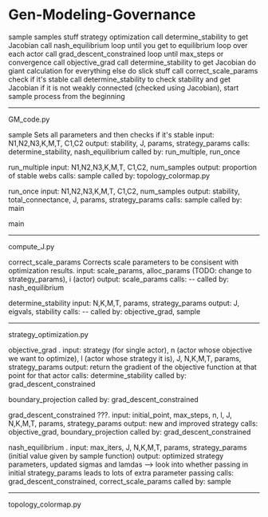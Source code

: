 # Gen-Modeling-Governance


sample
  samples stuff
  strategy optimization
    call determine_stability to get Jacobian
    call nash_equilibrium
      loop until you get to equilibrium
        loop over each actor
          call grad_descent_constrained
            loop until max_steps or convergence
              call objective_grad
                call determine_stability to get Jacobian
                do giant calculation for everything else
              do slick stuff
          call correct_scale_params
  check if it's stable
    call determine_stability to check stability and get Jacobian
    if it is not weakly connected (checked using Jacobian), start sample process from the beginning


----------------------------------------------------------------------------------------------------

GM_code.py

sample
  Sets all parameters and then checks if it's stable
  input: N1,N2,N3,K,M,T, C1,C2
  output: stability, J, params, strategy_params
  calls: determine_stability, nash_equilibrium
  called by: run_multiple, run_once

run_multiple
  input: N1,N2,N3,K,M,T, C1,C2, num_samples
  output: proportion of stable webs
  calls: sample
  called by: topology_colormap.py

run_once
  input: N1,N2,N3,K,M,T, C1,C2, num_samples
  output: stability, total_connectance, J, params, strategy_params
  calls: sample
  called by: main

main


----------------------------------------------------------------------------------------------------

compute_J.py

correct_scale_params
  Corrects scale parameters to be consisent with optimization results.
  input: scale_params, alloc_params (TODO: change to strategy_params), i (actor)
  output: scale_params
  calls: --
  called by: nash_equilibrium

determine_stability
  input: N,K,M,T, params, strategy_params
  output: J, eigvals, stability
  calls: --
  called by: objective_grad, sample


----------------------------------------------------------------------------------------------------

strategy_optimization.py

objective_grad
  .
  input: strategy (for single actor), n (actor whose objective we want to optimize), l (actor whose strategy it is),
         J, N,K,M,T, params, strategy_params
  output: return the gradient of the objective function at that point for that actor
  calls: determine_stability
  called by: grad_descent_constrained


boundary_projection
  called by: grad_descent_constrained


grad_descent_constrained
  ???.
  input: initial_point, max_steps, n, l, J, N,K,M,T, params, strategy_params
  output: new and improved strategy
  calls: objective_grad, boundary_projection
  called by: grad_descent_constrained


nash_equilibrium
  .
  input: max_iters, J, N,K,M,T, params, strategy_params (initial value given by sample function)
  output: optimized strategy parameters, updated sigmas and lamdas
  --> look into whether passing in initial strategy_params leads to lots of extra parameter passing
  calls: grad_descent_constrained, correct_scale_params
  called by: sample


----------------------------------------------------------------------------------------------------

topology_colormap.py



